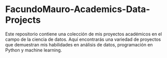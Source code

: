 # FacundoMauro-Academics-Data-Projects
Este repositorio contiene una colección de mis proyectos académicos en el campo de la ciencia de datos. Aquí encontrarás una variedad de proyectos que demuestran mis habilidades en análisis de datos, programación en Python y machine learning.
